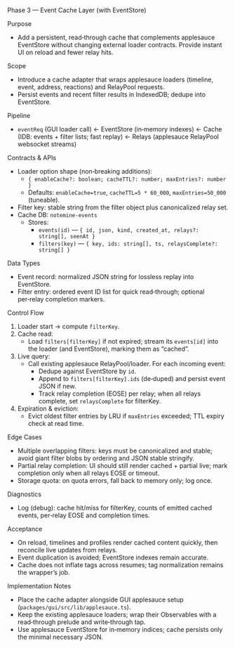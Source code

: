 Phase 3 — Event Cache Layer (with EventStore)

Purpose
- Add a persistent, read‑through cache that complements applesauce EventStore without changing external loader contracts. Provide instant UI on reload and fewer relay hits.

Scope
- Introduce a cache adapter that wraps applesauce loaders (timeline, event, address, reactions) and RelayPool requests.
- Persist events and recent filter results in IndexedDB; dedupe into EventStore.

Pipeline
- `eventReq` (GUI loader call)
  ← EventStore (in‑memory indexes)
  ← Cache (IDB: events + filter lists; fast replay)
  ← Relays (applesauce RelayPool websocket streams)

Contracts & APIs
- Loader option shape (non‑breaking additions):
  - `{ enableCache?: boolean; cacheTTL?: number; maxEntries?: number }`
  - Defaults: `enableCache=true`, `cacheTTL=5 * 60_000`, `maxEntries=50_000` (tuneable).
- Filter key: stable string from the filter object plus canonicalized relay set.
- Cache DB: `notemine-events`
  - Stores:
    - `events(id)` — `{ id, json, kind, created_at, relays?: string[], seenAt }`
    - `filters(key)` — `{ key, ids: string[], ts, relaysComplete?: string[] }`

Data Types
- Event record: normalized JSON string for lossless replay into EventStore.
- Filter entry: ordered event ID list for quick read‑through; optional per‑relay completion markers.

Control Flow
1) Loader start → compute `filterKey`.
2) Cache read:
   - Load `filters[filterKey]` if not expired; stream its `events[id]` into the loader (and EventStore), marking them as “cached”.
3) Live query:
   - Call existing applesauce RelayPool/loader. For each incoming event:
     - Dedupe against EventStore by `id`.
     - Append to `filters[filterKey].ids` (de‑duped) and persist event JSON if new.
     - Track relay completion (EOSE) per relay; when all relays complete, set `relaysComplete` for filterKey.
4) Expiration & eviction:
   - Evict oldest filter entries by LRU if `maxEntries` exceeded; TTL expiry check at read time.

Edge Cases
- Multiple overlapping filters: keys must be canonicalized and stable; avoid giant filter blobs by ordering and JSON stable stringify.
- Partial relay completion: UI should still render cached + partial live; mark completion only when all relays EOSE or timeout.
- Storage quota: on quota errors, fall back to memory only; log once.

Diagnostics
- Log (debug): cache hit/miss for filterKey, counts of emitted cached events, per‑relay EOSE and completion times.

Acceptance
- On reload, timelines and profiles render cached content quickly, then reconcile live updates from relays.
- Event duplication is avoided; EventStore indexes remain accurate.
- Cache does not inflate tags across resumes; tag normalization remains the wrapper’s job.

Implementation Notes
- Place the cache adapter alongside GUI applesauce setup (`packages/gui/src/lib/applesauce.ts`).
- Keep the existing applesauce loaders; wrap their Observables with a read‑through prelude and write‑through tap.
- Use applesauce EventStore for in‑memory indices; cache persists only the minimal necessary JSON.
